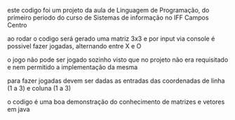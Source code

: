 este codigo foi um projeto da aula de Linguagem de Programação, do primeiro periodo do curso de Sistemas de informação no IFF Campos Centro

ao rodar o codigo será gerado uma matriz 3x3 e por input via console é possivel fazer jogadas, alternando entre X e O

o jogo não pode ser jogado sozinho visto que no projeto não era requisitado e nem permitido a implementação da mesma

para fazer jogadas devem ser dadas as entradas das coordenadas de linha (1 a 3) e coluna (1 a 3)

o codigo é uma boa demonstração do conhecimento de matrizes e vetores em java
